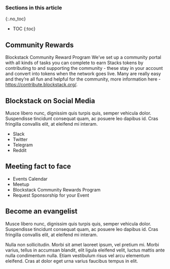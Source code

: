 ### Sections in this article
{:.no_toc}
* TOC
{:toc}

## Community Rewards

Blockstack Community Reward Program
We’ve set up a community portal with all kinds of tasks you can complete to earn Stacks tokens by contributing to and supporting the community - these stay in your account and convert into tokens when the network goes live. Many are really easy and they’re all fun and helpful for the community, more information here - https://contribute.blockstack.org/.


## Blockstack on Social Media

Musce libero nunc, dignissim quis turpis quis, semper vehicula dolor. Suspendisse tincidunt consequat quam, ac posuere leo dapibus id. Cras fringilla convallis elit, at eleifend mi interam.

- Slack
- Twitter
- Telegram
- Reddit


## Meeting fact to face

- Events Calendar
- Meetup
- Blockstack Community Rewards Program
- Request Sponsorship for your Event


## Become an evangelist

Musce libero nunc, dignissim quis turpis quis, semper vehicula dolor. Suspendisse tincidunt consequat quam, ac posuere leo dapibus id. Cras fringilla convallis elit, at eleifend mi interam.

Nulla non sollicitudin. Morbi sit amet laoreet ipsum, vel pretium mi. Morbi varius, tellus in accumsan blandit, elit ligula eleifend velit, luctus mattis ante nulla condimentum nulla. Etiam vestibulum risus vel arcu elementum eleifend. Cras at dolor eget urna varius faucibus tempus in elit.
